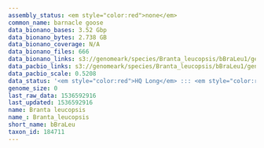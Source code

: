 ```yaml
---
assembly_status: <em style="color:red">none</em>
common_name: barnacle goose
data_bionano_bases: 3.52 Gbp
data_bionano_bytes: 2.738 GB
data_bionano_coverage: N/A
data_bionano_files: 666
data_bionano_links: s3://genomeark/species/Branta_leucopsis/bBraLeu1/genomic_data/bionano/<br>
data_pacbio_links: s3://genomeark/species/Branta_leucopsis/bBraLeu1/genomic_data/pacbio/<br>
data_pacbio_scale: 0.5208
data_status: '<em style="color:red">HQ Long</em> ::: <em style="color:red">Long</em> ::: <em style="color:red">Short</em> ::: <em style="color:red">Phasing</em> ::: <em style="color:red">Scaffolding</em>'
genome_size: 0
last_raw_data: 1536592916
last_updated: 1536592916
name: Branta leucopsis
name_: Branta_leucopsis
short_name: bBraLeu
taxon_id: 184711
---
```

